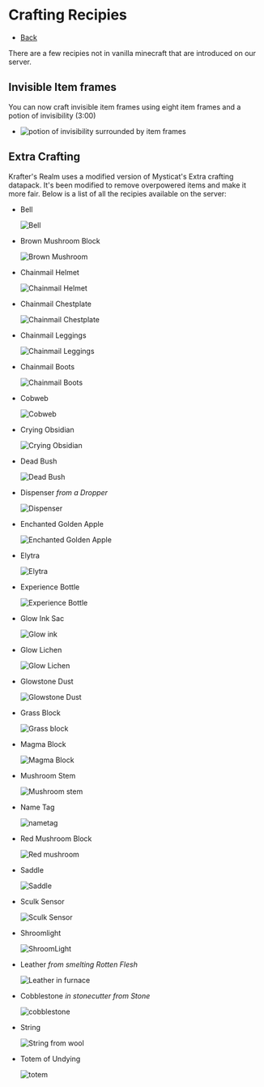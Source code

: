 # Crafting Recipies
- [Back](/kraftersrealm)

There are a few recipies not in vanilla minecraft that are introduced on our server.

## Invisible Item frames
You can now craft invisible item frames using eight item frames and a potion of invisibility (3:00)

- ![potion of invisibility surrounded by item frames](/kraftersrealm/src/invis_itemframe.png)

## Extra Crafting
Krafter's Realm uses a modified version of Mysticat's Extra crafting datapack. It's been modified to remove overpowered items and make it more fair. Below is a list of all the recipies available on the server:


- Bell

    ![Bell](/kraftersrealm/src/bell.png)

- Brown Mushroom Block

    ![Brown Mushroom](/kraftersrealm/src/brown_mushroom.png)

- Chainmail Helmet

    ![Chainmail Helmet](/kraftersrealm/src/chainmail_helm.png)

- Chainmail Chestplate

    ![Chainmail Chestplate](/kraftersrealm/src/chainmail_plate.png)

- Chainmail Leggings

    ![Chainmail Leggings](/kraftersrealm/src/chainmail_leggings.png)

- Chainmail Boots

    ![Chainmail Boots](/kraftersrealm/src/chainmail_boots.png)

- Cobweb

    ![Cobweb](/kraftersrealm/src/cobweb.png)

- Crying Obsidian

    ![Crying Obsidian](/kraftersrealm/src/crying_obsidian.png)

- Dead Bush

    ![Dead Bush](/kraftersrealm/src/dead_bush.png)

- Dispenser *from a Dropper*

    ![Dispenser](/kraftersrealm/src/dropper_to_dispenser.png)

- Enchanted Golden Apple

    ![Enchanted Golden Apple](/kraftersrealm/src/egapple.png)

- Elytra

    ![Elytra](/kraftersrealm/src/elytra.png)

- Experience Bottle

    ![Experience Bottle](/kraftersrealm/src/experience_bottle.png)

- Glow Ink Sac

    ![Glow ink](/kraftersrealm/src/glow_ink.png)

- Glow Lichen

    ![Glow Lichen](/kraftersrealm/src/glow_lichen.png)

- Glowstone Dust

    ![Glowstone Dust](/kraftersrealm/src/glowstone_dust.png)

- Grass Block

    ![Grass block](/kraftersrealm/src/grassblock.png)

- Magma Block

    ![Magma Block](/kraftersrealm/src/magma_block.png)

- Mushroom Stem

    ![Mushroom stem](/kraftersrealm/src/mushroom_stem.png)

- Name Tag

    ![nametag](/kraftersrealm/src/nametag.png)

- Red Mushroom Block

    ![Red mushroom](/kraftersrealm/src/red_mushroom.png)

- Saddle

    ![Saddle](/kraftersrealm/src/saddle.png)

- Sculk Sensor

    ![Sculk Sensor](/kraftersrealm/src/sculk_sensor.png)

- Shroomlight

    ![ShroomLight](/kraftersrealm/src/shroomlight.png)

- Leather *from smelting Rotten Flesh*

    ![Leather in furnace](/kraftersrealm/src/smelt_flesh_leather.png)

- Cobblestone *in stonecutter from Stone*

    ![cobblestone](/kraftersrealm/src/stonecutter_stone_cobblestone.png)

- String

    ![String from wool](/kraftersrealm/src/string.png)

- Totem of Undying

    ![totem](/kraftersrealm/src/totem.png)
